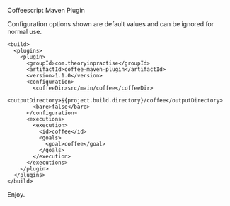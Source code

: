 Coffeescript Maven Plugin

Configuration options shown are default values and can be ignored for normal use.


    <build>
      <plugins>
        <plugin>
          <groupId>com.theoryinpractise</groupId>
          <artifactId>coffee-maven-plugin</artifactId>
          <version>1.1.0</version>
          <configuration>
            <coffeeDir>src/main/coffee</coffeeDir>
            <outputDirectory>${project.build.directory}/coffee</outputDirectory>
            <bare>false</bare>
          </configuration>
          <executions>
            <execution>
              <id>coffee</id>
              <goals>
                <goal>coffee</goal>
              </goals>
            </execution>
          </executions>
        </plugin>
      </plugins>
    </build>

Enjoy.

